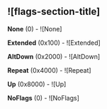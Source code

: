 ## ![flags-section-title]

**None** (0) - ![None]

**Extended** (0x100) - ![Extended]

**AltDown** (0x2000) - ![AltDown]

**Repeat** (0x4000) - ![Repeat]

**Up** (0x8000) - ![Up]

**NoFlags** (0) - ![NoFlags]


